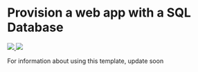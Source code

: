 
# Provision a web app with a SQL Database

<a href="https://portal.azure.com/#create/Microsoft.Template/uri/https%3A%2F%2Fraw.githubusercontent.com%2Fpraneethr%2FAnsible-Azure-Playbooks%2Fmaster%2FazureDB%2Fsqlinst.deploy.json" target="_blank">
    <img src="http://azuredeploy.net/deploybutton.png"/>
</a>
<a href="http://armviz.io/#/?load=https%3A%2F%2Fraw.githubusercontent.com%2Fpraneethr%2FAnsible-Azure-Playbooks%2Fmaster%2FazureDB%2Fsqlinst.deploy.json" target="_blank">
    <img src="http://armviz.io/visualizebutton.png"/>
</a>

For information about using this template, update soon
